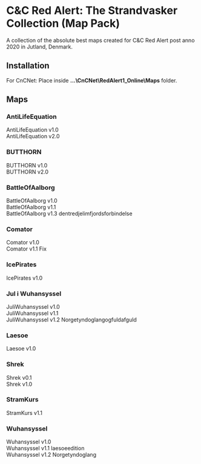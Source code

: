# C&C Red Alert: The Strandvasker Collection (Map Pack)
A collection of the absolute best maps created for C&C Red Alert post anno 2020 in Jutland, Denmark.

## Installation
For CnCNet: Place inside __...\CnCNet\RedAlert1_Online\Maps__ folder.

## Maps

### AntiLifeEquation
AntiLifeEquation v1.0<br>
AntiLifeEquation v2.0<br>

### BUTTHORN
BUTTHORN v1.0<br>
BUTTHORN v2.0<br>

### BattleOfAalborg
BattleOfAalborg v1.0<br>
BattleOfAalborg v1.1<br>
BattleOfAalborg v1.3 dentredjelimfjordsforbindelse<br>

### Comator
Comator v1.0<br>
Comator v1.1 Fix<br>

### IcePirates
IcePirates v1.0<br>

### Jul i Wuhansyssel
JuliWuhansyssel v1.0<br>
JuliWuhansyssel v1.1<br>
JuliWuhansyssel v1.2 Norgetyndoglangogfuldafguld<br>

### Laesoe
Laesoe v1.0<br>

### Shrek
Shrek v0.1<br>
Shrek v1.0<br>

### StramKurs
StramKurs v1.1<br>

### Wuhansyssel
Wuhansyssel v1.0<br>
Wuhansyssel v1.1 laesoeedition<br>
Wuhansyssel v1.2 Norgetyndoglang<br>

